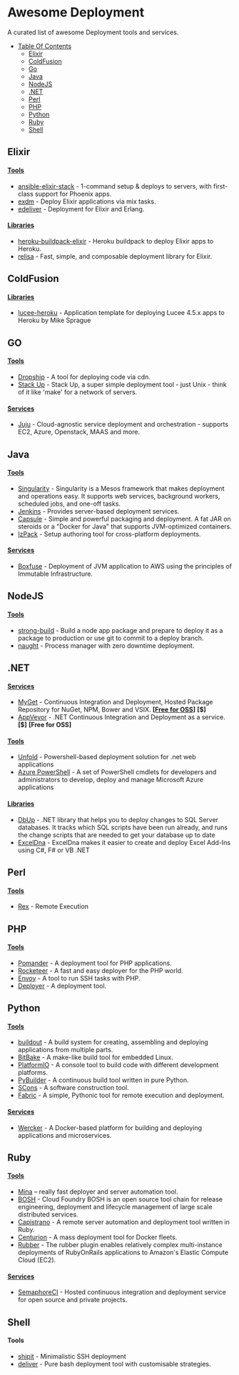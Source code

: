 # Awesome Deployment  

A curated list of awesome Deployment tools and services.

- [Table Of Contents](#table-of-contents)
  - [Elixir](#elixir-tools)
  - [ColdFusion](#coldfusion)
  - [Go](#go)
  - [Java](#java)
  - [NodeJS](#nodejs)
  - [.NET](#net)
  - [Perl](#perl)
  - [PHP](#php)
  - [Python](#python)
  - [Ruby](#ruby)
  - [Shell](#shell) 

## Elixir

#### [Tools](#elixir-tools)
  * [ansible-elixir-stack](https://github.com/HashNuke/ansible-elixir-stack) - 1-command setup & deploys to servers, with first-class support for Phoenix apps.
  * [exdm](https://github.com/joeyates/exdm) - Deploy Elixir applications via mix tasks.
  * [edeliver](https://github.com/boldpoker/edeliver) - Deployment for Elixir and Erlang.

#### [Libraries](#elixir-libraries)
  * [heroku-buildpack-elixir](https://github.com/HashNuke/heroku-buildpack-elixir) - Heroku buildpack to deploy Elixir apps to Heroku.
  * [relisa](https://github.com/SenecaSystems/relisa) - Fast, simple, and composable deployment library for Elixir.
  
## ColdFusion

#### [Libraries](#coldfusion-libraries)
  * [lucee-heroku](https://github.com/writecodedrinkcoffee/lucee-heroku) - Application template for deploying Lucee 4.5.x apps to Heroku by Mike Sprague

## GO

#### [Tools](#go-tools)
  * [Dropship](https://github.com/chrismckenzie/dropship) - A tool for deploying code via cdn.
  * [Stack Up](https://github.com/pressly/sup) - Stack Up, a super simple deployment tool - just Unix - think of it like 'make' for a network of servers.

#### [Services](#go-services)
  * [Juju](https://jujucharms.com/) - Cloud-agnostic service deployment and orchestration - supports EC2, Azure, Openstack, MAAS and more.

## Java

#### [Tools](#java-tools)
  * [Singularity](http://getsingularity.com/) - Singularity is a Mesos framework that makes deployment and operations easy. It supports web services, background workers, scheduled jobs, and one-off tasks.
  * [Jenkins](http://jenkins-ci.org/) - Provides server-based deployment services.
  * [Capsule](http://www.capsule.io/) - Simple and powerful packaging and deployment. A fat JAR on steroids or a "Docker for Java" that supports JVM-optimized containers.
  * [IzPack](http://izpack.org/) - Setup authoring tool for cross-platform deployments.

#### [Services](#java-services)
  * [Boxfuse](https://boxfuse.com) - Deployment of JVM application to AWS using the principles of Immutable Infrastructure.



## NodeJS

#### [Tools](#node-tools)
  * [strong-build](https://github.com/strongloop/strong-build) - Build a node app package and prepare to deploy it as a package to production or use git to commit to a deploy branch.
  * [naught](https://github.com/andrewrk/naught) - Process manager with zero downtime deployment.

## .NET

#### [Services](#net-services)
  * [MyGet](http://www.myget.org/) - Continuous Integration and Deployment, Hosted Package Repository for NuGet, NPM, Bower and VSIX. **[[Free for OSS](https://www.myget.org/opensource)]** **[$]**
  * [AppVeyor](http://www.appveyor.com/) - .NET Continuous Integration and Deployment as a service. **[$]** **[Free for OSS]**

#### [Tools](#net-tools)
  * [Unfold](https://github.com/thomasvm/unfold) - Powershell-based deployment solution for .net web applications
  * [Azure PowerShell](https://github.com/Azure/azure-powershell) - A set of PowerShell cmdlets for developers and administrators to develop, deploy and manage Microsoft Azure applications

#### [Libraries](#net-libraries)
  * [DbUp](https://github.com/DbUp/DbUp) - .NET library that helps you to deploy changes to SQL Server databases. It tracks which SQL scripts have been run already, and runs the change scripts that are needed to get your database up to date
  * [ExcelDna](https://github.com/Excel-DNA/ExcelDna) - ExcelDna makes it easier to create and deploy Excel Add-Ins using C#, F# or VB .NET


## Perl

#### [Tools](#perl-tools)
  * [Rex](https://metacpan.org/pod/Rex) - Remote Execution

## PHP

#### [Tools](#php-tools)
  * [Pomander](https://github.com/tamagokun/pomander) - A deployment tool for PHP applications.
  * [Rocketeer](https://github.com/rocketeers/rocketeer) - A fast and easy deployer for the PHP world.
  * [Envoy](https://github.com/laravel/envoy) - A tool to run SSH tasks with PHP. 
  * [Deployer](https://github.com/deployphp/deployer) - A deployment tool.

## Python

#### [Tools](#python-tools)
  * [buildout](http://www.buildout.org/en/latest/) - A build system for creating, assembling and deploying applications from multiple parts.
  * [BitBake](http://www.yoctoproject.org/docs/1.6/bitbake-user-manual/bitbake-user-manual.html) - A make-like build tool for embedded Linux.
  * [PlatformIO](https://github.com/platformio/platformio) - A console tool to build code with different development platforms.
  * [PyBuilder](https://github.com/pybuilder/pybuilder) - A continuous build tool written in pure Python.
  * [SCons](http://www.scons.org/) - A software construction tool.
  * [Fabric](http://www.fabfile.org/) - A simple, Pythonic tool for remote execution and deployment.

#### [Services](#python-services)
  * [Wercker](http://wercker.com/) - A Docker-based platform for building and deploying applications and microservices.


## Ruby

#### [Tools](#ruby-tools)
  * [Mina](https://github.com/mina-deploy/mina) – really fast deployer and server automation tool.
  * [BOSH](https://github.com/cloudfoundry/bosh) - Cloud Foundry BOSH is an open source tool chain for release engineering, deployment and lifecycle management of large scale distributed services.
  * [Capistrano](http://capistranorb.com) - A remote server automation and deployment tool written in Ruby.
  * [Centurion](https://github.com/newrelic/centurion) - A mass deployment tool for Docker fleets.
  * [Rubber](https://github.com/rubber/rubber) - The rubber plugin enables relatively complex multi-instance deployments of RubyOnRails applications to Amazon's Elastic Compute Cloud (EC2).

#### [Services](#ruby-services)
  * [SemaphoreCI](https://semaphoreapp.com/) - Hosted continuous integration and deployment service for open source and private projects.

## Shell

#### Tools
  * [shipit](https://github.com/sapegin/shipit) - Minimalistic SSH deployment
  * [deliver](https://github.com/gerhard/deliver) - Pure bash deployment tool with customisable strategies.
